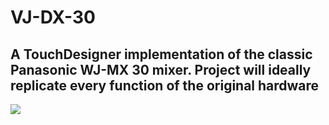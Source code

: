 # VJ-DX-30
## A TouchDesigner implementation of the classic Panasonic WJ-MX 30 mixer. Project will ideally replicate every function of the original hardware

![](images/Screenshot%2022-07-15%121700)


